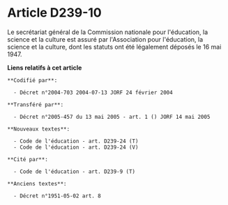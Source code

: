 # Article D239-10

Le secrétariat général de la Commission nationale pour l'éducation, la science et la culture est assuré par l'Association
pour l'éducation, la science et la culture, dont les statuts ont été légalement déposés le 16 mai 1947.

**Liens relatifs à cet article**

	**Codifié par**:

	  - Décret n°2004-703 2004-07-13 JORF 24 février 2004

	**Transféré par**:

	  - Décret n°2005-457 du 13 mai 2005 - art. 1 () JORF 14 mai 2005

	**Nouveaux textes**:

	  - Code de l'éducation - art. D239-24 (T)
	  - Code de l'éducation - art. D239-24 (V)

	**Cité par**:

	  - Code de l'éducation - art. D239-9 (T)

	**Anciens textes**:

	  - Décret n°1951-05-02 art. 8
